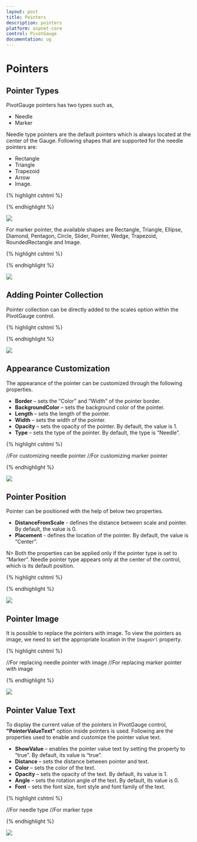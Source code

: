 ```yaml
---
layout: post
title: Pointers
description: pointers
platform: aspnet-core
control: PivotGauge
documentation: ug
---
```


# Pointers

## Pointer Types

PivotGauge pointers has two types such as,

* Needle
* Marker

Needle type pointers are the default pointers which is always located at the center of the Gauge. Following shapes that are supported for the needle pointers are:

* Rectangle
* Triangle
* Trapezoid
* Arrow
* Image.

{% highlight cshtml %}

<ej-pivot-gauge id="PivotGauge1">
    <e-scales>
        <e-circular-scales>
            <e-pointer-collections>
                <e-pointers type="Needle" marker-type="Trapezoid"></e-pointers>
            </e-pointer-collections>
        </e-circular-scales>
    </e-scales>
</ej-pivot-gauge>

{% endhighlight %}

![](Pointers_images/NeedlePointer.png) 

For marker pointer, the available shapes are Rectangle, Triangle, Ellipse, Diamond, Pentagon, Circle, Slider, Pointer, Wedge, Trapezoid, RoundedRectangle and Image.

{% highlight cshtml %}

<ej-pivot-gauge id="PivotGauge1">
    <e-scales>
        <e-circular-scales>
            <e-pointer-collections>
                <e-pointers type="Marker" marker-type="Diamond"></e-pointers>
            </e-pointer-collections>
        </e-circular-scales>
    </e-scales>
</ej-pivot-gauge>

{% endhighlight %}

![](Pointers_images/MarkerPointer.png) 

## Adding Pointer Collection

Pointer collection can be directly added to the scales option within the PivotGauge control. 

{% highlight cshtml %}

<ej-pivot-gauge id="PivotGauge1">
    <e-scales>
        <e-circular-scales>
            <e-pointer-collections>
                <e-pointers type="Needle" marker-type="Triangle"></e-pointers>
                <e-pointers type="Marker" marker-type="Diamond"></e-pointers>
            </e-pointer-collections>
        </e-circular-scales>
    </e-scales>
</ej-pivot-gauge>

{% endhighlight  %}

![](Pointers_images/AddingPointerCollection.png)

## Appearance Customization

The appearance of the pointer can be customized through the following properties.

* **Border** – sets the “Color” and “Width” of the pointer border.
* **BackgroundColor** – sets the background color of the pointer.
* **Length** – sets the length of the pointer.
* **Width** – sets the width of the pointer.
* **Opacity** – sets the opacity of the pointer.  By default, the value is 1.
* **Type** – sets the type of the pointer.  By default, the type is “Needle”.

{% highlight cshtml %}

<ej-pivot-gauge id="PivotGauge1">
    <e-scales>
        <e-circular-scales>  
            <e-pointer-collections>
                //For customizing needle pointer
                <e-pointers type="Needle" marker-type="Triangle" background-color="yellow" length="120" width="7" opacity="60">
                    <e-border color="green" width="2"></e-border>
                </e-pointers>
                //For customizing marker pointer
                <e-pointers type="Marker" marker-type="Diamond" background-color="yellow" length="25" width="15" opacity="80">
                    <e-border color="green" width="2"></e-border>
                </e-pointers>
            </e-pointer-collections>
        </e-circular-scales>
    </e-scales>
</ej-pivot-gauge>

{% endhighlight %}

![](Pointers_images/AppearanceCustomization.png) 

## Pointer Position

Pointer can be positioned with the help of below two properties.

* **DistanceFromScale** -  defines the distance between scale and pointer. By default, the value is 0.
* **Placement** -  defines the location of the pointer. By default, the value is “Center”.

N> Both the properties can be applied only if the pointer type is set to “Marker”. Needle pointer type appears only at the center of the control, which is its default position.

{% highlight cshtml %}

<ej-pivot-gauge id="PivotGauge1">
    <e-scales>
        <e-circular-scales>  
            <e-pointer-collections>
                <e-pointers type="Marker" distance-from-scale="2" placement="Far"></e-pointers>
            </e-pointer-collections>
        </e-circular-scales>
    </e-scales>
</ej-pivot-gauge>

{% endhighlight %}

![](Pointers_images/PointerPosition.png)

## Pointer Image

It is possible to replace the pointers with image. To view the pointers as image, we need to set the appropriate location in the `ImageUrl` property.

{% highlight cshtml %}

<ej-pivot-gauge id="PivotGauge1">
    <e-scales>
        <e-circular-scales>  
            <e-pointer-collections>
               //For replacing needle pointer with image
                <e-pointers type="Needle" needle-type="Image" image-url="../image.png"></e-pointers>
                //For replacing marker pointer with image
                <e-pointers type="Marker" marker-type="Image" image-url="../image.png"></e-pointers>
            </e-pointer-collections>
        </e-circular-scales>
    </e-scales>
</ej-pivot-gauge>

{% endhighlight %}

![](Pointers_images/PointerImage.png)

## Pointer Value Text

To display the current value of the pointers in PivotGauge control, **"PointerValueText"** option inside pointers is used.  Following are the properties used to enable and customize the pointer value text.
 
* **ShowValue** – enables the pointer value text by setting the property to “true”. By default, its value is “true”.
* **Distance** – sets the distance between pointer and text.
* **Color** – sets the color of the text.
* **Opacity** – sets the opacity of the text. By default, its value is 1.
* **Angle** – sets the rotation angle of the text. By default, its value is 0.
* **Font** – sets the font size, font style and font family of the text.

{% highlight cshtml %}

<ej-pivot-gauge id="PivotGauge1">
    <e-scales>
        <e-circular-scales>  
            <e-pointer-collections>
                <e-pointers type="Needle">
                //For needle type
                    <e-pointer-value-text show-value="true" distance="10" color="red" opacity="70" angle="20">
                        <e-font font-family="Arial" font-style="Normal" size="15px"></e-font>
                    </e-pointer-value-text>
                </e-pointers>
                <e-pointers type="Marker">
                //For marker type
                    <e-pointer-value-text show-value="true" distance="40" color="red" opacity="70" angle="-40">
                        <e-font font-family="Arial" font-style="Normal" size="15px"></e-font>
                    </e-pointer-value-text>
                </e-pointers>
            </e-pointer-collections>
        </e-circular-scales>
    </e-scales>
</ej-pivot-gauge>

{% endhighlight %}

![](Pointers_images/PointerValueText.png)